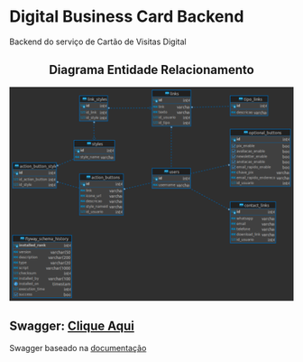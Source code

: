 # Digital Business Card Backend
Backend do serviço de Cartão de Visitas Digital


<h2 align="center">Diagrama Entidade Relacionamento</h2>
<div align="center">
	<img width="800" src="./docs/images/dbcdb_diagram.png">
</div>

## Swagger: [Clique Aqui]()

Swagger baseado na [documentação](https://swagger.io/docs/open-source-tools/swagger-ui/usage/installation/)